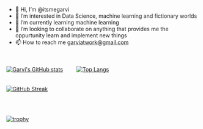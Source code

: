 - 👋 Hi, I’m @itsmegarvi
- 👀 I’m interested in Data Science, machine learning and fictionary worlds
- 🌱 I’m currently learning machine learning
- 💞️ I’m looking to collaborate on anything that provides me the oppurtunity learn and implement new things
- 📫 How to reach me garviatwork@gmail.com

<br><br>
[![Garvi's GitHub stats](https://github-readme-stats.vercel.app/api?username=itsmegarvi&hide=contribs&count_private=true&theme=tokyonight)](https://github.com/anuraghazra/github-readme-stats)  &nbsp;&nbsp;&nbsp;&nbsp;&nbsp;&nbsp;&nbsp;  [![Top Langs](https://github-readme-stats.vercel.app/api/top-langs/?username=itsmegarvi&layout=compact&theme=tokyonight)](https://github.com/anuraghazra/github-readme-stats) 
<br>
<br><br>
[![GitHub Streak](https://streak-stats.demolab.com/?user=itsmegarvi&theme=tokyonight)](https://git.io/streak-stats)

<!---
itsmegarvi/itsmegarvi is a ✨ special ✨ repository because its `README.md` (this file) appears on your GitHub profile.
You can click the Preview link to take a look at your changes.
--->
<!--
<br><br>
[![Top Langs](https://github-readme-stats.vercel.app/api/top-langs/?username=itsmegarvi&layout=compact&theme=tokyonight)](https://github.com/anuraghazra/github-readme-stats)
-->
<br><br>

[![trophy](https://github-profile-trophy.vercel.app/?username=itsmegarvi&theme=monokai)](https://github.com/ryo-ma/github-profile-trophy)
